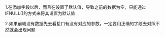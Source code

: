 1.在添加字段以后，而且在设置了默认值，导致之前的数据为空，只能通过IFNULL()的方式来将其设置为默认值

2.如果前端没有数据先去看接口有没有对应的参数，一定要用正确的字段去对照不然就会出现问题

